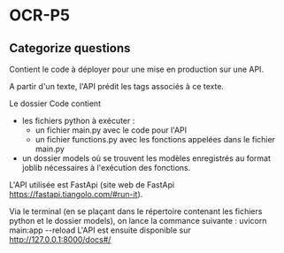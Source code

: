 # OCR-P5
## Categorize questions
Contient le code à déployer pour une mise en production sur une API.

A partir d'un texte, l'API prédit les tags associés à ce texte.

Le dossier Code contient 
- les fichiers python à exécuter :
  - un fichier main.py avec le code pour l'API
  - un fichier functions.py avec les fonctions appelées dans le fichier main.py
- un dossier models où se trouvent les modèles enregistrés au format joblib nécessaires à l'exécution des fonctions.

L'API utilisée est FastApi (site web de FastApi https://fastapi.tiangolo.com/#run-it).

Via le terminal (en se plaçant dans le répertoire contenant les fichiers python et le dossier models), on lance la commance suivante :
uvicorn main:app --reload
L'API est ensuite disponible sur http://127.0.0.1:8000/docs#/

